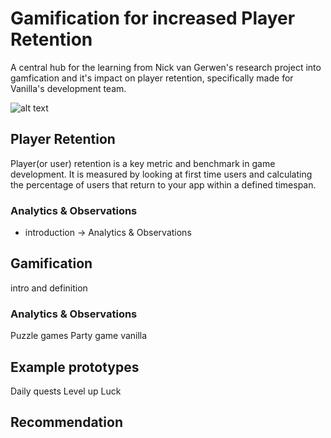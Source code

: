 # Gamification for increased Player Retention
A central hub for the learning from Nick van Gerwen's research project into gamfication and it's impact on player retention, specifically made for Vanilla's development team.

![alt text](https://www.jonathan-petitcolas.com/img/posts/ascii-art-converter/homer.png)

## Player Retention
Player(or user) retention is a key metric and benchmark in game development. It is measured by looking at first time users and calculating the percentage of users that return to your app within a defined timespan. 

### Analytics & Observations
- introduction
-> Analytics & Observations

## Gamification
intro and definition

### Analytics & Observations
Puzzle games
Party game
vanilla

## Example prototypes
Daily quests
Level up
Luck

## Recommendation

